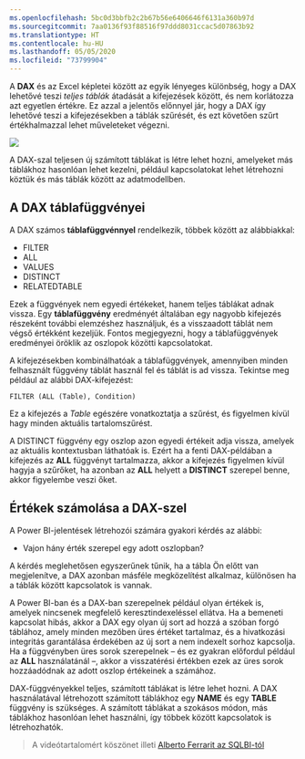```yaml
---
ms.openlocfilehash: 5bc0d3bbfb2c2b67b56e6406646f6131a360b97d
ms.sourcegitcommit: 7aa0136f93f88516f97ddd8031ccac5d07863b92
ms.translationtype: HT
ms.contentlocale: hu-HU
ms.lasthandoff: 05/05/2020
ms.locfileid: "73799904"
---
```

A **DAX** és az Excel képletei között az egyik lényeges különbség, hogy a DAX lehetővé teszi *teljes táblák* átadását a kifejezések között, és nem korlátozza azt egyetlen értékre. Ez azzal a jelentős előnnyel jár, hogy a DAX így lehetővé teszi a kifejezésekben a táblák szűrését, és ezt követően szűrt értékhalmazzal lehet műveleteket végezni.

![](media/7-6-dax-tables-and-filtering/dax-tables-filtering_1.png)

A DAX-szal teljesen új számított táblákat is létre lehet hozni, amelyeket más táblákhoz hasonlóan lehet kezelni, például kapcsolatokat lehet létrehozni köztük és más táblák között az adatmodellben.

## <a name="dax-table-functions"></a>A DAX táblafüggvényei
A DAX számos **táblafüggvénnyel** rendelkezik, többek között az alábbiakkal:

* FILTER
* ALL
* VALUES
* DISTINCT
* RELATEDTABLE

Ezek a függvények nem egyedi értékeket, hanem teljes táblákat adnak vissza. Egy **táblafüggvény** eredményét általában egy nagyobb kifejezés részeként további elemzéshez használjuk, és a visszaadott táblát nem végső értékként kezeljük. Fontos megjegyezni, hogy a táblafüggvények eredményei öröklik az oszlopok közötti kapcsolatokat.

A kifejezésekben kombinálhatóak a táblafüggvények, amennyiben minden felhasznált függvény táblát használ fel és táblát is ad vissza. Tekintse meg például az alábbi DAX-kifejezést:

    FILTER (ALL (Table), Condition)

Ez a kifejezés a *Table* egészére vonatkoztatja a szűrést, és figyelmen kívül hagy minden aktuális tartalomszűrést.

A DISTINCT függvény egy oszlop azon egyedi értékeit adja vissza, amelyek az aktuális kontextusban láthatóak is. Ezért ha a fenti DAX-példában a kifejezés az **ALL** függvényt tartalmazza, akkor a kifejezés figyelmen kívül hagyja a szűrőket, ha azonban az **ALL** helyett a **DISTINCT** szerepel benne, akkor figyelembe veszi őket.

## <a name="counting-values-with-dax"></a>Értékek számolása a DAX-szel
A Power BI-jelentések létrehozói számára gyakori kérdés az alábbi:

* Vajon hány érték szerepel egy adott oszlopban?

A kérdés meglehetősen egyszerűnek tűnik, ha a tábla Ön előtt van megjelenítve, a DAX azonban másféle megközelítést alkalmaz, különösen ha a táblák között kapcsolatok is vannak.

A Power BI-ban és a DAX-ban szerepelnek például olyan értékek is, amelyek nincsenek megfelelő keresztindexeléssel ellátva. Ha a bemeneti kapcsolat hibás, akkor a DAX egy olyan új sort ad hozzá a szóban forgó táblához, amely minden mezőben üres értéket tartalmaz, és a hivatkozási integritás garantálása érdekében az új sort a nem indexelt sorhoz kapcsolja. Ha a függvényben üres sorok szerepelnek – és ez gyakran előfordul például az **ALL** használatánál –, akkor a visszatérési értékben ezek az üres sorok hozzáadódnak az adott oszlop értékeinek a számához.

DAX-függvényekkel teljes, számított táblákat is létre lehet hozni. A DAX használatával létrehozott számított táblákhoz egy **NAME** és egy **TABLE** függvény is szükséges. A számított táblákat a szokásos módon, más táblákhoz hasonlóan lehet használni, így többek között kapcsolatok is létrehozhatók.

> A videótartalomért köszönet illeti [Alberto Ferrarit az SQLBI-tól](https://www.sqlbi.com/learning-dax)
> 
> 

